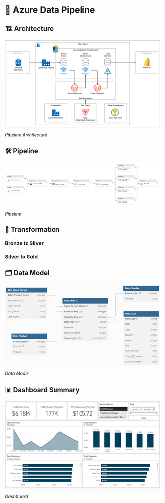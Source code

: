 # 🚀 Azure Data Pipeline

## 🏗️ Architecture

![architecture](docs/image/architecture.JPG)

*Pipeline Architecture*

## 🛠️ Pipeline

![pipeline](/docs/image/pipeline.JPG)

*Pipeline*

## 🔄 Transformation

### Bronze to Silver

### Silver to Gold

## 🗂️ Data Model

![data_model](docs/image/data_model.JPG)

*Data Model*

## 📊 Dashboard Summary

![dashboard](docs/image/dashboard.JPG)

*Dashboard*